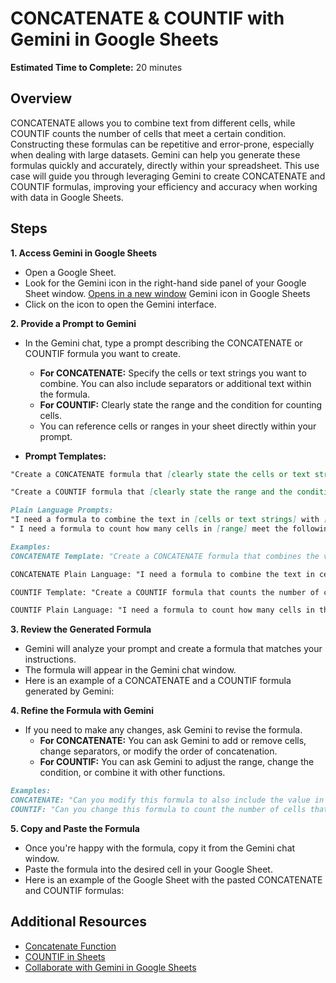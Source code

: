 # CONCATENATE & COUNTIF with Gemini in Google Sheets

**Estimated Time to Complete:** 20 minutes

## Overview

CONCATENATE allows you to combine text from different cells, while COUNTIF counts the number of cells that meet a certain condition. Constructing these formulas can be repetitive and error-prone, especially when dealing with large datasets. Gemini can help you generate these formulas quickly and accurately, directly within your spreadsheet. This use case will guide you through leveraging Gemini to create CONCATENATE and COUNTIF formulas, improving your efficiency and accuracy when working with data in Google Sheets.

## Steps

**1. Access Gemini in Google Sheets**

* Open a Google Sheet.
* Look for the Gemini icon in the right-hand side panel of your Google Sheet window. [Opens in a new window](www.makeuseof.com) Gemini icon in Google Sheets
* Click on the icon to open the Gemini interface.

**2. Provide a Prompt to Gemini**

* In the Gemini chat, type a prompt describing the CONCATENATE or COUNTIF formula you want to create.
    * **For CONCATENATE:** Specify the cells or text strings you want to combine. You can also include separators or additional text within the formula.
    * **For COUNTIF:** Clearly state the range and the condition for counting cells.
    * You can reference cells or ranges in your sheet directly within your prompt.

* **Prompt Templates:**

```markdown 
"Create a CONCATENATE formula that [clearly state the cells or text strings you want to combine, including any separators or additional text]."

"Create a COUNTIF formula that [clearly state the range and the condition for counting cells]."
```

```markdown
Plain Language Prompts:
"I need a formula to combine the text in [cells or text strings] with [separators or additional text]."
" I need a formula to count how many cells in [range] meet the following condition: [condition]."
```
```markdown
Examples:
CONCATENATE Template: "Create a CONCATENATE formula that combines the values in cells A1, B1, and C1, separated by commas."

CONCATENATE Plain Language: "I need a formula to combine the text in cells A1, B1, and C1, and put a comma between each value."

COUNTIF Template: "Create a COUNTIF formula that counts the number of cells in the range A1:A10 that are greater than 50."

COUNTIF Plain Language: "I need a formula to count how many cells in the range A1:A10 have a value greater than 50."
```

**3. Review the Generated Formula**

* Gemini will analyze your prompt and create a formula that matches your instructions.
* The formula will appear in the Gemini chat window.
* Here is an example of a CONCATENATE and a COUNTIF formula generated by Gemini: 

**4. Refine the Formula with Gemini**

* If you need to make any changes, ask Gemini to revise the formula.
    * **For CONCATENATE:** You can ask Gemini to add or remove cells, change separators, or modify the order of concatenation.
    * **For COUNTIF:** You can ask Gemini to adjust the range, change the condition, or combine it with other functions.

```markdown
Examples:
CONCATENATE: "Can you modify this formula to also include the value in cell D1?"
COUNTIF: "Can you change this formula to count the number of cells that are less than 20?"
```
**5. Copy and Paste the Formula**

* Once you're happy with the formula, copy it from the Gemini chat window.
* Paste the formula into the desired cell in your Google Sheet.
* Here is an example of the Google Sheet with the pasted CONCATENATE and COUNTIF formulas: 

## Additional Resources

* [Concatenate Function](https://support.google.com/docs/answer/3094123?hl=en)
* [COUNTIF in Sheets](https://support.google.com/docs/answer/3093480?hl=en)
* [Collaborate with Gemini in Google Sheets](https://support.google.com/docs/answer/14218565?hl=en)
